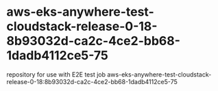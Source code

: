 # aws-eks-anywhere-test-cloudstack-release-0-18-8b93032d-ca2c-4ce2-bb68-1dadb4112ce5-75
repository for use with E2E test job aws-eks-anywhere-test-cloudstack-release-0-18:8b93032d-ca2c-4ce2-bb68-1dadb4112ce5-75
